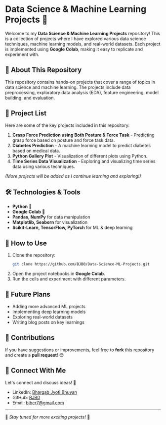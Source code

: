 # Data Science & Machine Learning Projects 🚀

Welcome to my **Data Science & Machine Learning Projects** repository! This is a collection of projects where I have explored various data science techniques, machine learning models, and real-world datasets. Each project is implemented using **Google Colab**, making it easy to replicate and experiment with.

## 📌 About This Repository
This repository contains hands-on projects that cover a range of topics in data science and machine learning. The projects include data preprocessing, exploratory data analysis (EDA), feature engineering, model building, and evaluation.

## 📂 Project List
Here are some of the key projects included in this repository:

1. **Grasp Force Prediction using Both Posture & Force Task** - Predicting grasp force based on posture and force task data.
2. **Diabetes Prediction** - A machine learning model to predict diabetes based on medical data.
3. **Python Gallery Plot** - Visualization of different plots using Python.
4. **Time Series Data Visualization** - Exploring and visualizing time series data using various techniques.

*(More projects will be added as I continue learning and exploring!)*

## 🛠 Technologies & Tools
- **Python** 🐍
- **Google Colab** 📓
- **Pandas, NumPy** for data manipulation
- **Matplotlib, Seaborn** for visualization
- **Scikit-Learn, TensorFlow, PyTorch** for ML & deep learning

## 📖 How to Use
1. Clone the repository:
   ```bash
   git clone https://github.com/BJB0/Data-Science-ML-Projects.git
   ```
2. Open the project notebooks in **Google Colab**.
3. Run the cells and experiment with different parameters.

## 🚀 Future Plans
- Adding more advanced ML projects
- Implementing deep learning models
- Exploring real-world datasets
- Writing blog posts on key learnings

## 🤝 Contributions
If you have suggestions or improvements, feel free to **fork** this repository and create a **pull request**! 😊

## 📩 Connect With Me
Let's connect and discuss ideas! 🚀
- LinkedIn: [Bhargab Jyoti Bhuyan](https://linkedin.com/in/bhargab-jb)
- GitHub: [BJB0](https://github.com/BJB0)
- Email: bjbcr7@gmail.com

---
🔹 *Stay tuned for more exciting projects!* 🔹

